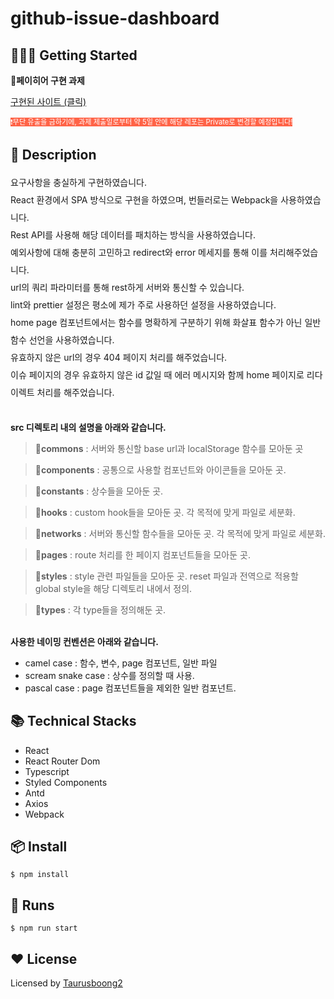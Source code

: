 # github-issue-dashboard

## 💁🏻‍♂️ Getting Started

<b>📁페이히어 구현 과제</b>

[구현된 사이트 (클릭)](https://github-issue-dashboard-ten.vercel.app/)

<span style="color:white; background-color:tomato; font-size:80%">❗️무단 유출을 금하기에, 과제 제출일로부터 약 5일 안에 해당 레포는 Private로 변경할 예정입니다!</span>

## 📃 Description

<div style='line-height: 2'>
요구사항을 충실하게 구현하였습니다.
<br>
React 환경에서 SPA 방식으로 구현을 하였으며, 번들러로는 Webpack을 사용하였습니다.
<br>
Rest API를 사용해 해당 데이터를 패치하는 방식을 사용하였습니다.
<br>
예외사항에 대해 충분히 고민하고 redirect와 error 메세지를 통해 이를 처리해주었습니다.
<br>
url의 쿼리 파라미터를 통해 rest하게 서버와 통신할 수 있습니다.
<br>
lint와 prettier 설정은 평소에 제가 주로 사용하던 설정을 사용하였습니다.
<br>
home page 컴포넌트에서는 함수를 명확하게 구분하기 위해 화살표 함수가 아닌 일반 함수 선언을 사용하였습니다.
<br>
유효하지 않은 url의 경우 404 페이지 처리를 해주었습니다.
<br>
이슈 페이지의 경우 유효하지 않은 id 값일 때 에러 메시지와 함께 home 페이지로 리다이렉트 처리를 해주었습니다.
<br>
</div>

<br>

<b>src 디렉토리 내의 설명을 아래와 같습니다.</b>

> <b>📁commons</b> : 서버와 통신할 base url과 localStorage 함수를 모아둔 곳

> <b>📁components</b> : 공통으로 사용할 컴포넌트와 아이콘들을 모아둔 곳.

> <b>📁constants</b> : 상수들을 모아둔 곳.

> <b>📁hooks</b> : custom hook들을 모아둔 곳. 각 목적에 맞게 파일로 세분화.

> <b>📁networks</b> : 서버와 통신할 함수들을 모아둔 곳. 각 목적에 맞게 파일로 세분화.

> <b>📁pages</b> : route 처리를 한 페이지 컴포넌트들을 모아둔 곳.

> <b>📁styles</b> : style 관련 파일들을 모아둔 곳. reset 파일과 전역으로 적용할 global style을 해당 디렉토리 내에서 정의.

> <b>📁types</b> : 각 type들을 정의해둔 곳.

<br>
<b>사용한 네이밍 컨벤션은 아래와 같습니다.</b>

- camel case : 함수, 변수, page 컴포넌트, 일반 파일
- scream snake case : 상수를 정의할 때 사용.
- pascal case : page 컴포넌트들을 제외한 일반 컴포넌트.

## 📚 Technical Stacks

- React
- React Router Dom
- Typescript
- Styled Components
- Antd
- Axios
- Webpack

## 📦 Install

```shell
$ npm install
```

## 🔨 Runs

```shell
$ npm run start
```

## ❤️ License

Licensed by [Taurusboong2](https://github.com/taurusboong2)

